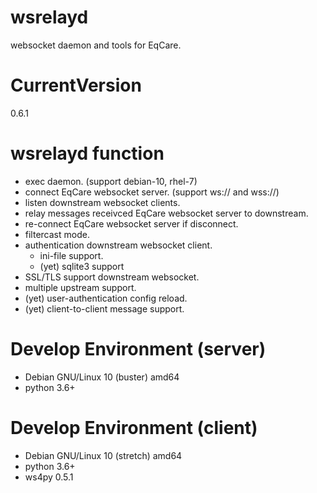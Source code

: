 # wsrelayd
websocket daemon and tools for EqCare.

# CurrentVersion
0.6.1

# wsrelayd function
- exec daemon. (support debian-10, rhel-7)
- connect EqCare websocket server. (support ws:// and wss://)
- listen downstream websocket clients.
- relay messages receivced EqCare websocket server to downstream.
- re-connect EqCare websocket server if disconnect.
- filtercast mode.
- authentication downstream websocket client.
  - ini-file support.
  - (yet) sqlite3 support
- SSL/TLS support downstream websocket.
- multiple upstream support.
- (yet) user-authentication config reload.
- (yet) client-to-client message support.

# Develop Environment (server)
- Debian GNU/Linux 10 (buster) amd64
- python 3.6+

# Develop Environment (client)
- Debian GNU/Linux 10 (stretch) amd64
- python 3.6+
- ws4py 0.5.1
